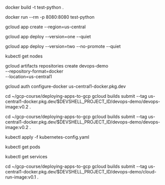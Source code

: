 docker build -t test-python .

docker run --rm -p 8080:8080 test-python

gcloud app create --region=us-central

gcloud app deploy --version=one --quiet

gcloud app deploy --version=two --no-promote --quiet


kubectl get nodes

gcloud artifacts repositories create devops-demo \
    --repository-format=docker \
    --location=us-central1

gcloud auth configure-docker us-central1-docker.pkg.dev


cd ~/gcp-course/deploying-apps-to-gcp
gcloud builds submit --tag us-central1-docker.pkg.dev/$DEVSHELL_PROJECT_ID/devops-demo/devops-image:v0.2 .


cd ~/gcp-course/deploying-apps-to-gcp
gcloud builds submit --tag us-central1-docker.pkg.dev/$DEVSHELL_PROJECT_ID/devops-demo/devops-image:v0.2 .


kubectl apply -f kubernetes-config.yaml

kubectl get pods

kubectl get services


cd ~/gcp-course/deploying-apps-to-gcp
gcloud builds submit --tag us-central1-docker.pkg.dev/$DEVSHELL_PROJECT_ID/devops-demo/cloud-run-image:v0.1 .